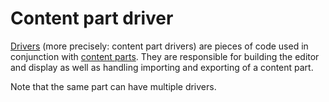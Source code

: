 # Content part driver

[Drivers](https://docs.orchardproject.net/en/latest/Documentation/Basic-Orchard-Concepts/#driver) (more precisely: content part drivers) are pieces of code used in conjunction with [content parts](ContentPart). They are responsible for building the editor and display as well as handling importing and exporting of a content part.

Note that the same part can have multiple drivers.
